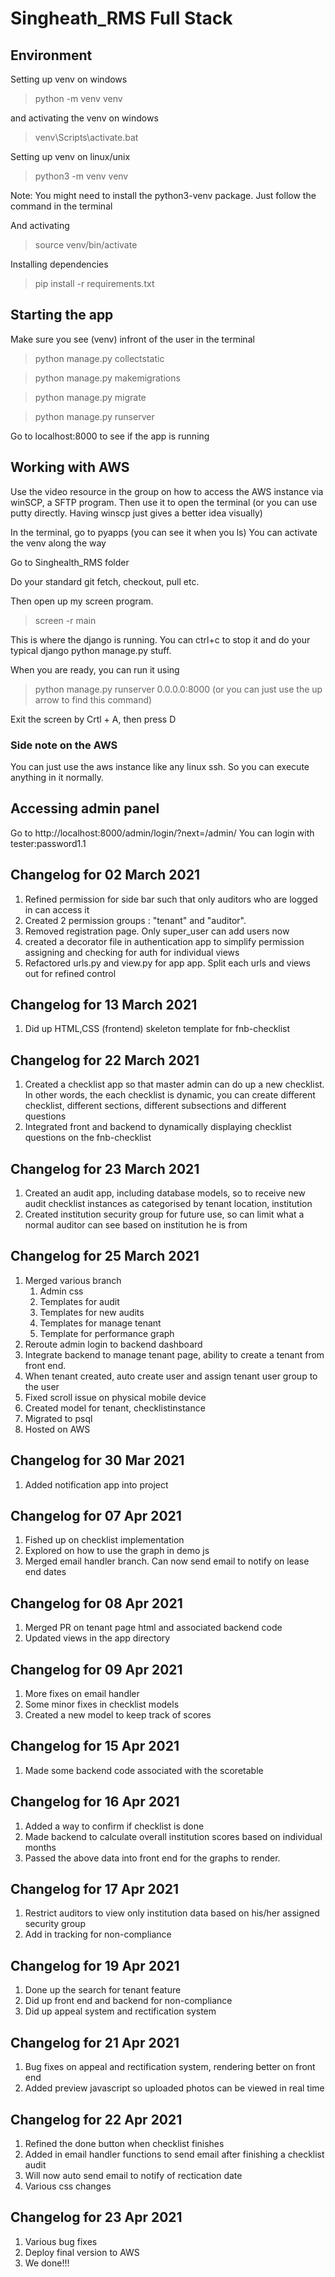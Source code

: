 # Singheath_RMS Full Stack

## Environment
Setting up venv on windows

> python -m venv venv

and activating the venv on windows

> venv\Scripts\activate.bat

Setting up venv on linux/unix

> python3 -m venv venv

Note: You might need to install the python3-venv package. Just follow the command in the terminal

And activating

> source venv/bin/activate

Installing dependencies
> pip install -r requirements.txt

## Starting the app
Make sure you see (venv) infront of the user in the terminal
> python manage.py collectstatic

> python manage.py makemigrations

> python manage.py migrate

> python manage.py runserver

Go to localhost:8000 to see if the app is running

## Working with AWS
Use the video resource in the group on how to access the AWS instance via winSCP, a SFTP program. 
Then use it to open the terminal (or you can use putty directly. Having winscp just gives a better idea visually)

In the terminal, go to pyapps (you can see it when you ls)
You can activate the venv along the way

Go to Singhealth_RMS folder

Do your standard git fetch, checkout, pull etc. 

Then open up my screen program. 
> screen -r main

This is where the django is running. You can ctrl+c to stop it and do your typical django python manage.py stuff. 

When you are ready, you can run it using 
> python manage.py runserver 0.0.0.0:8000
(or you can just use the up arrow to find this command)

Exit the screen by Crtl + A, then press D
### Side note on the AWS
You can just use the aws instance like any linux ssh. So you can execute anything in it normally. 

## Accessing admin panel
Go to http://localhost:8000/admin/login/?next=/admin/
You can login with tester:password1.1

## Changelog for 02 March 2021
1. Refined permission for side bar such that only auditors who are logged in can access it
2. Created 2 permission groups : "tenant" and "auditor". 
3. Removed registration page. Only super_user can add users now
4. created a decorator file in authentication app to simplify permission assigning and checking for auth for individual views
5. Refactored urls.py and view.py for app app. Split each urls and views out for refined control

## Changelog for 13 March 2021
1. Did up HTML,CSS (frontend) skeleton template for fnb-checklist

## Changelog for 22 March 2021
1. Created a checklist app so that master admin can do up a new checklist. In other words, the each checklist is dynamic, you can create different checklist, different sections, different subsections and different questions
2. Integrated front and backend to dynamically displaying checklist questions on the fnb-checklist

## Changelog for 23 March 2021
1. Created an audit app, including database models, so to receive new audit checklist instances as categorised by tenant location, institution
2. Created institution security group for future use, so can limit what a normal auditor can see based on institution he is from

## Changelog for 25 March 2021
1. Merged various branch
    1. Admin css
    2. Templates for audit
    3. Templates for new audits
    4. Templates for manage tenant
    5. Template for performance graph
2. Reroute admin login to backend dashboard
3. Integrate backend to manage tenant page, ability to create a tenant from front end. 
4. When tenant created, auto create user and assign tenant user group to the user
5. Fixed scroll issue on physical mobile device
6. Created model for tenant, checklistinstance
7. Migrated to psql
8. Hosted on AWS

## Changelog for 30 Mar 2021
1. Added notification app into project

## Changelog for 07 Apr 2021
1. Fished up on checklist implementation
2. Explored on how to use the graph in demo js
3. Merged email handler branch. Can now send email to notify on lease end dates

## Changelog for 08 Apr 2021
1. Merged PR on tenant page html and associated backend code
2. Updated views in the app directory

## Changelog for 09 Apr 2021
1. More fixes on email handler
2. Some minor fixes in checklist models
3. Created a new model to keep track of scores

## Changelog for 15 Apr 2021
1. Made some backend code associated with the scoretable

## Changelog for 16 Apr 2021
1. Added a way to confirm if checklist is done
2. Made backend to calculate overall institution scores based on individual months
3. Passed the above data into front end for the graphs to render. 

## Changelog for 17 Apr 2021
1. Restrict auditors to view only institution data based on his/her assigned security group
2. Add in tracking for non-compliance

## Changelog for 19 Apr 2021
1. Done up the search for tenant feature
2. Did up front end and backend for non-compliance
3. Did up appeal system and rectification system

## Changelog for 21 Apr 2021
1. Bug fixes on appeal and rectification system, rendering better on front end
2. Added preview javascript so uploaded photos can be viewed in real time

## Changelog for 22 Apr 2021
1. Refined the done button when checklist finishes
2. Added in email handler functions to send email after finishing a checklist audit
3. Will now auto send email to notify of rectication date
4. Various css changes

## Changelog for 23 Apr 2021
1. Various bug fixes
2. Deploy final version to AWS
3. We done!!!